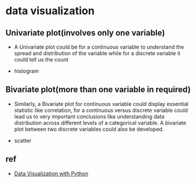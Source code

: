 # data visualization

## Univariate plot(involves only one variable)
+ A Univariate plot could be for a continuous variable to understand the spread and distribution of the variable while for a discrete variable it could tell us the count

+ histogram

## Bivariate plot(more than one variable in required)
+ Similarly, a Bivariate plot for continuous variable could display essential statistic like correlation, for a continuous versus discrete variable could lead us to very important conclusions like understanding data distribution across different levels of a categorical variable. A bivariate plot between two discrete variables could also be developed.

+ scatter

## ref
+ [Data Visualization with Python](https://www.geeksforgeeks.org/data-visualization-with-python/)